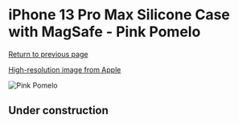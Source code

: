 # iPhone 13 Pro Max Silicone Case with MagSafe - Pink Pomelo

[Return to previous page](/iphone_13)

[High-resolution image from Apple](https://store.storeimages.cdn-apple.com/8756/as-images.apple.com/is/MM2N3?wid=4500&hei=4500&fmt=png)

<div style="width: 500px"><img src="/everyphone/MM2N3.png" alt="Pink Pomelo"></div>

## Under construction
